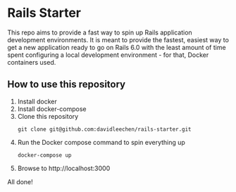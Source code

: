 # Rails Starter
This repo aims to provide a fast way to spin up Rails application development environments. It is meant to provide the
fastest, easiest way to get a new application ready to go on Rails 6.0 with the least amount of time spent configuring
a local development environment - for that, Docker containers used.

## How to use this repository
1. Install docker
1. Install docker-compose
1. Clone this repository
    ```shell script
    git clone git@github.com:davidleechen/rails-starter.git
    ```
1. Run the Docker compose command to spin everything up
    ```shell script
    docker-compose up
    ```
1. Browse to http://localhost:3000

All done!